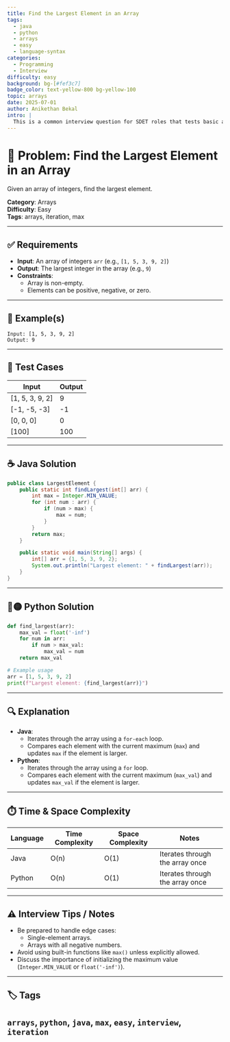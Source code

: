 ```yaml
---
title: Find the Largest Element in an Array
tags:
  - java
  - python
  - arrays
  - easy
  - language-syntax
categories:
  - Programming
  - Interview
difficulty: easy
background: bg-[#fef3c7]
badge_color: text-yellow-800 bg-yellow-100
topic: arrays
date: 2025-07-01
author: Anikethan Bekal
intro: |
  This is a common interview question for SDET roles that tests basic array manipulation and understanding of iteration techniques.
---
```


# 🧠 Problem: Find the Largest Element in an Array

Given an array of integers, find the largest element.

**Category**: Arrays  
**Difficulty**: Easy  
**Tags**: arrays, iteration, max

---

## ✅ Requirements
- **Input**: An array of integers `arr` (e.g., `[1, 5, 3, 9, 2]`)
- **Output**: The largest integer in the array (e.g., `9`)
- **Constraints**:
  - Array is non-empty.
  - Elements can be positive, negative, or zero.

---

## 🧪 Example(s)
```text
Input: [1, 5, 3, 9, 2]
Output: 9
```

---

## 🧪 Test Cases
| Input           | Output |
|------------------|--------|
| [1, 5, 3, 9, 2] | 9      |
| [-1, -5, -3]    | -1     |
| [0, 0, 0]       | 0      |
| [100]           | 100    |

---

## ☕ Java Solution
```java
public class LargestElement {
    public static int findLargest(int[] arr) {
        int max = Integer.MIN_VALUE;
        for (int num : arr) {
            if (num > max) {
                max = num;
            }
        }
        return max;
    }

    public static void main(String[] args) {
        int[] arr = {1, 5, 3, 9, 2};
        System.out.println("Largest element: " + findLargest(arr));
    }
}
```

---

## 🔵🟡 Python Solution
```python
def find_largest(arr):
    max_val = float('-inf')
    for num in arr:
        if num > max_val:
            max_val = num
    return max_val

# Example usage
arr = [1, 5, 3, 9, 2]
print(f"Largest element: {find_largest(arr)}")
```

---

## 🔍 Explanation
- **Java**:
  - Iterates through the array using a `for-each` loop.
  - Compares each element with the current maximum (`max`) and updates `max` if the element is larger.
- **Python**:
  - Iterates through the array using a `for` loop.
  - Compares each element with the current maximum (`max_val`) and updates `max_val` if the element is larger.

---

## ⏱️ Time & Space Complexity
| Language | Time Complexity | Space Complexity | Notes |
|----------|-----------------|------------------|-------|
| Java     | O(n)            | O(1)             | Iterates through the array once |
| Python   | O(n)            | O(1)             | Iterates through the array once |

---

## ⚠️ Interview Tips / Notes
- Be prepared to handle edge cases:
  - Single-element arrays.
  - Arrays with all negative numbers.
- Avoid using built-in functions like `max()` unless explicitly allowed.
- Discuss the importance of initializing the maximum value (`Integer.MIN_VALUE` or `float('-inf')`).

---

## 🏷 Tags
`arrays`, `python`, `java`, `max`, `easy`, `interview`, `iteration`
---
